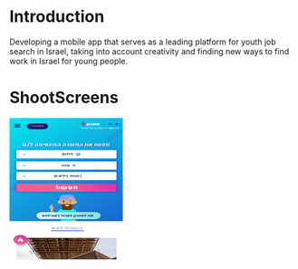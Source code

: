 # Introduction
Developing a mobile app that serves as a leading platform for youth job search in Israel, taking into account creativity and finding new ways to find work in Israel for young people.


# ShootScreens

<img width="200" height="250" src="https://github.com/rashaSheheibar/sahbak/blob/master/Images/image1.png?raw=true" />
